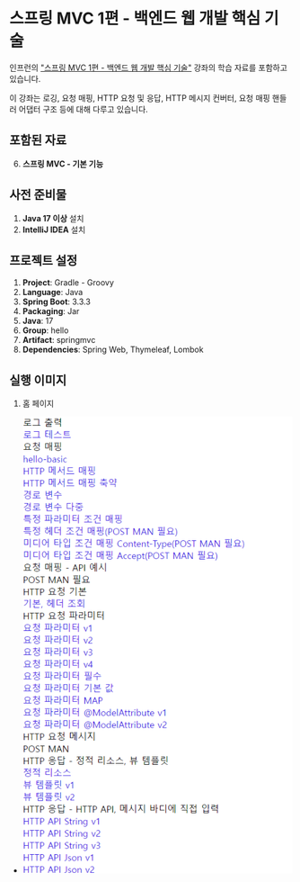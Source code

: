 # 스프링 MVC 1편 - 백엔드 웹 개발 핵심 기술

인프런의 ["스프링 MVC 1편 - 백엔드 웹 개발 핵심 기술"](https://www.inflearn.com/course/%EC%8A%A4%ED%94%84%EB%A7%81-mvc-1) 강좌의 학습 자료를 포함하고 있습니다. 

이 강좌는 로깅, 요청 매핑, HTTP 요청 및 응답, HTTP 메시지 컨버터, 요청 매핑 핸들러 어댑터 구조 등에 대해 다루고 있습니다.

## 포함된 자료

6. **스프링 MVC - 기본 기능**

## 사전 준비물

1. **Java 17 이상** 설치
2. **IntelliJ IDEA** 설치

## 프로젝트 설정

1. **Project**: Gradle - Groovy
2. **Language**: Java
3. **Spring Boot**: 3.3.3
4. **Packaging**: Jar
5. **Java**: 17
6. **Group**: hello
7. **Artifact**: springmvc
8. **Dependencies**: Spring Web, Thymeleaf, Lombok

## 실행 이미지
1. 홈 페이지
- ![홈 페이지](image/home.png)
